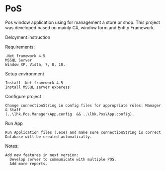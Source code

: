 # PoS
Pos window application using for management a store or shop.
This project was developed based on mainly C#, window form and Entity Framework.

Deloyment instruction

Requirements:

    .Net framework 4.5
    MSSQL Server
    Window XP, Vista, 7, 8, 10.

Setup environment

    Install .Net framework 4.5
    Install MSSQL server experess

Configure project

    Change connectionString in config files for appropriate roles: Manager & Staff
    (..\lhk.Pos.Manager\App.config  && ..\lhk.Pos\App.config).

Run App

    Run Application files (.exe) and make sure connectionString is correct
    Database will be created automatically.

Notes:

    Add new features in next version:
      Develop server to communicate with multiple POS.
      Add more reports.
